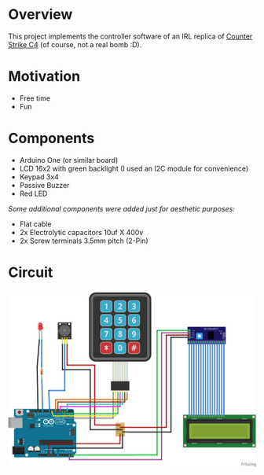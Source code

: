 # Overview
This project implements the controller software of an IRL replica of [Counter Strike C4](https://counterstrike.fandom.com/wiki/C4_Explosive) (of course, not a real bomb :D).


# Motivation
- Free time
- Fun


# Components
- Arduino One (or similar board)
- LCD 16x2 with green backlight (I used an I2C module for convenience)
- Keypad 3x4
- Passive Buzzer
- Red LED

_Some additional components were added just for aesthetic purposes:_ 
- Flat cable
- 2x Electrolytic capacitors 10uf X 400v
- 2x Screw terminals 3.5mm pitch (2-Pin)


# Circuit
![Screenshot of the circuit created using Fritzing.](/assets/schema.png)